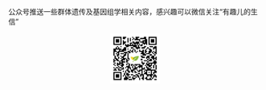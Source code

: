 公众号推送一些群体遗传及基因组学相关内容，感兴趣可以微信关注“有趣儿的生信”

<div style="display: flex; justify-content: center;">
  <img src="./img/wx.jpg" width="20%" height="20%">
</div>